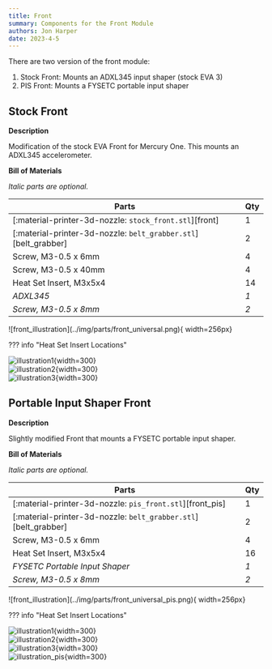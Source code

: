```yaml
---
title: Front
summary: Components for the Front Module
authors: Jon Harper
date: 2023-4-5
---
```


There are two version of the front module:

1. Stock Front: Mounts an ADXL345 input shaper (stock EVA 3)
2. PIS Front: Mounts a FYSETC portable input shaper

## Stock Front

<div markdown class="jh-grid-container jh-grid-2">
<div markdown class="jh-grid-para">

**Description**

Modification of the stock EVA Front for Mercury One. This mounts an ADXL345 accelerometer.

**Bill of Materials**

*Italic parts are optional.*

| Parts     | Qty |
|-----------|-----|
| [:material-printer-3d-nozzle: `stock_front.stl`][front]  | 1 |
| [:material-printer-3d-nozzle: `belt_grabber.stl`][belt_grabber] | 2 |
| Screw, M3-0.5 x 6mm       | 4    |
| Screw, M3-0.5 x 40mm      | 4    |
| Heat Set Insert, M3x5x4   | 14   |
| *ADXL345*                 | *1*  |
| *Screw, M3-0.5 x 8mm*     | *2*  |

</div>
<div markdown class="jh-grid-img">
![front_illustration](../img/parts/front_universal.png){ width=256px}
</div>
</div>

??? info "Heat Set Insert Locations"
    <div markdown class="jh-grid-container jh-grid-3">
    <div markdown class="jh-grid-img">
    ![illustration1](../img/inserts/front1.png){width=300}
    </div>
    <div markdown class="jh-grid-img">
    ![illustration2](../img/inserts/front2.png){width=300}
    </div>
    <div markdown class="jh-grid-img">
    ![illustration3](../img/inserts/front3.png){width=300}
    </div>
    </div>

## Portable Input Shaper Front

<div markdown class="jh-grid-container jh-grid-2">
<div markdown class="jh-grid-para">

**Description**

Slightly modified Front that mounts a FYSETC portable input shaper.

**Bill of Materials**

*Italic parts are optional.*

| Parts     | Qty |
|-----------|-----|
| [:material-printer-3d-nozzle: `pis_front.stl`][front_pis]  | 1 |
| [:material-printer-3d-nozzle: `belt_grabber.stl`][belt_grabber] | 2 |
| Screw, M3-0.5 x 6mm       | 4 |
| Heat Set Insert, M3x5x4   | 16 |
| *FYSETC Portable Input Shaper* | *1* |
| *Screw, M3-0.5 x 8mm*       | *2* |

</div>
<div markdown class="jh-grid-img">
![front_illustration](../img/parts/front_universal_pis.png){ width=256px}
</div>
</div>

??? info "Heat Set Insert Locations"
    <div markdown class="jh-grid-container jh-grid-3">
    <div markdown class="jh-grid-img">
    ![illustration1](../img/inserts/front1.png){width=300}
    </div>
    <div markdown class="jh-grid-img">
    ![illustration2](../img/inserts/front2.png){width=300}
    </div>
    <div markdown class="jh-grid-img">
    ![illustration3](../img/inserts/front3.png){width=300}
    </div>
    <div markdown class="jh-grid-img">
    ![illustration_pis](../img/inserts/front_pis.png){width=300}
    </div>
    </div>